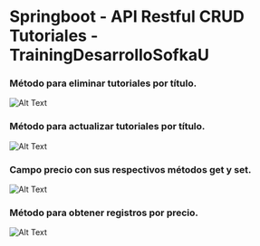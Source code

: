 # Springboot - API Restful CRUD Tutoriales - TrainingDesarrolloSofkaU
### Método para eliminar tutoriales por título.
![Alt Text](https://i.imgur.com/D8VihsR.gif) 

### Método para actualizar tutoriales por título.
![Alt Text](https://i.imgur.com/Xj4817J.gif)

### Campo precio con sus respectivos métodos get y set.
![Alt Text](https://i.imgur.com/8M62NdH.gif)

### Método para obtener registros por precio.
![Alt Text](https://i.imgur.com/tEKa4bC.gif)